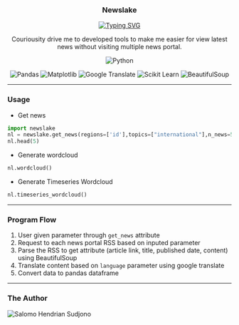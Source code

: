 <p align="center">
  <h3 align="center">Newslake</h3>
</p>

<p align="center">
  <a href="https://git.io/typing-svg"><img src="https://readme-typing-svg.demolab.com?font=Fira+Code&pause=1000&center=true&vCenter=true&width=435&lines=End-to-end+news+scraping" alt="Typing SVG" /></a>
</p>

<p align="center">
  Couriousity drive me to developed tools to make me easier for view latest news without visiting multiple news portal. 
</p>

<p align="center">
    <img alt="Python" title="Python" src="https://img.shields.io/badge/python-3670A0?style=for-the-badge&logo=python&logoColor=ffdd54"/>
</p>

<p align="center">
    <img alt="Pandas" title="Pandas" src="https://img.shields.io/badge/Pandas-150458?logo=pandas&logoColor=fff"/>
    <img alt="Matplotlib" title="Matplotlib" src="https://custom-icon-badges.demolab.com/badge/Matplotlib-71D291?logo=matplotlib&logoColor=fff"/>
    <img alt="Google Translate" title="Google Translate" src="https://img.shields.io/badge/Google%20Translate-%234285F4.svg?logo=googletranslate&logoColor=white"/>
   <img alt="Scikit Learn" title="Scikit Learn" src="https://img.shields.io/badge/Scikit%20Learn-F38020?logo=scikitlearn&logoColor=white"/>
  <img alt="BeautifulSoup" title="BeautifulSoup" src="https://img.shields.io/badge/BeautifulSoup-57A143?logo=package-24&logoColor=white"/>
</p>

---

### Usage
- Get news
```python
import newslake
nl = newslake.get_news(regions=['id'],topics=["international"],n_news=5,language='id') # Return pandas dataframe
nl.head(5) 
```
- Generate wordcloud
```python
nl.wordcloud()
```
- Generate Timeseries Wordcloud
```python
nl.timeseries_wordcloud()
```

---

### Program Flow
1. User given parameter through `get_news` attribute
2. Request to each news portal RSS based on inputed parameter
3. Parse the RSS to get attribute (article link, title, published date, content) using BeautifulSoup
4. Translate content based on `language` parameter using google translate
5. Convert data to pandas dataframe
   
---

### The Author
<img alt="Salomo Hendrian Sudjono" title="Salomo Hendrian Sudjono" src="https://custom-icon-badges.demolab.com/badge/-Salomo%20Hendrian%20Sudjono-blue?style=for-the-badge&logo=person-fill&logoColor=white"/>
